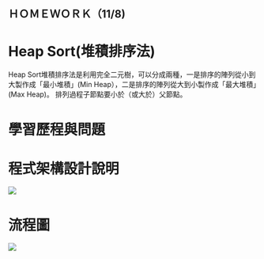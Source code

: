 ## ＨＯＭＥＷＯＲＫ（11/8)

# Heap Sort(堆積排序法)
Heap Sort堆積排序法是利用完全二元樹，可以分成兩種，一是排序的陣列從小到大製作成「最小堆積」(Min Heap），二是排序的陣列從大到小製作成「最大堆積」(Max Heap)。
排列過程子節點要小於（或大於）父節點。


# 學習歷程與問題


# 程式架構設計說明

![](/)

# 流程圖

![](/images/S__89858112.jpg)
